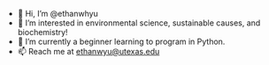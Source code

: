 - 👋 Hi, I’m @ethanwhyu
- 👀 I’m interested in environmental science, sustainable causes, and biochemistry!
- 🌱 I’m currently a beginner learning to program in Python.
- 📫 Reach me at ethanwyu@utexas.edu

<!---
ethanwhyu/ethanwhyu is a ✨ special ✨ repository because its `README.md` (this file) appears on your GitHub profile.
You can click the Preview link to take a look at your changes.
--->
